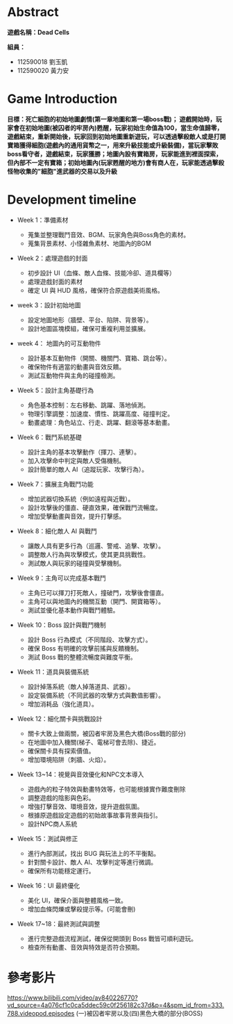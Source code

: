 # Abstract

**遊戲名稱：Dead Cells**

**組員：**

- 112590018 劉玉凱 
- 112590020 黃力安

# Game Introduction
**目標：死亡細胞的初始地圖劇情(第一章地圖和第一場boss戰)；
遊戲開始時，玩家會在初始地圖(被囚者的牢房內)甦醒，玩家初始生命值為100，當生命值歸零，遊戲結束，重新開始後，玩家回到初始地圖重新遊玩，可以透過擊殺敵人或是打開寶箱獲得細胞(遊戲內的通用貨幣之一，用來升級技能或升級裝備)，當玩家擊敗boss看守者，遊戲結束，玩家獲勝；地圖內設有寶箱房，玩家能進到裡面探索，但內部不一定有寶箱；初始地圖內(玩家甦醒的地方)會有商人在，玩家能透過擊殺怪物收集的"細胞"進武器的交易以及升級**
# Development timeline

- Week 1：準備素材
  - 蒐集並整理戰鬥音效、BGM、玩家角色與Boss角色的素材。
  - 蒐集背景素材、小怪雜魚素材、地圖內的BGM
- Week 2：處理遊戲的封面
  - 初步設計 UI（血條、敵人血條、技能冷卻、道具欄等）
  - 處理遊戲封面的素材
  - 確定 UI 與 HUD 風格，確保符合原遊戲美術風格。
- week 3：設計初始地圖
  - 設定地圖地形（牆壁、平台、陷阱、背景等）。
  - 設計地圖區塊模組，確保可重複利用並擴展。
- week 4： 地圖內的可互動物件
  - 設計基本互動物件（開關、機關門、寶箱、跳台等）。
  - 確保物件有適當的動畫與音效反饋。
  - 測試互動物件與主角的碰撞檢測。
- Week 5：設計主角基礎行為
  - 角色基本控制：左右移動、跳躍、落地偵測。
  - 物理引擎調整：加速度、慣性、跳躍高度、碰撞判定。
  - 動畫處理：角色站立、行走、跳躍、翻滾等基本動畫。
- Week 6：戰鬥系統基礎
  - 設計主角的基本攻擊動作（揮刀、連擊）。
  - 加入攻擊命中判定與敵人受傷機制。
  - 設計簡單的敵人 AI（追蹤玩家、攻擊行為）。
- Week 7：擴展主角戰鬥功能
  - 增加武器切換系統（例如遠程與近戰）。
  - 設計攻擊後的僵直、硬直效果，確保戰鬥流暢度。
  - 增加受擊動畫與音效，提升打擊感。
- Week 8：細化敵人 AI 與戰鬥
  - 讓敵人具有更多行為（巡邏、警戒、追擊、攻擊）。
  - 調整敵人行為與攻擊模式，使其更具挑戰性。
  - 測試敵人與玩家的碰撞與受擊機制。

- Week 9：主角可以完成基本戰鬥
  - 主角已可以揮刀打死敵人，撞破門，攻擊後會僵直。
  - 主角可以與地圖內的機關互動（開門、開寶箱等）。
  - 測試並優化基本動作與戰鬥體驗。
- Week 10：Boss 設計與戰鬥機制
  - 設計 Boss 行為模式（不同階段、攻擊方式）。
  - 確保 Boss 有明確的攻擊前搖與反饋機制。
  - 測試 Boss 戰的整體流暢度與難度平衡。
- Week 11：道具與裝備系統
  - 設計掉落系統（敵人掉落道具、武器）。
  - 設定裝備系統（不同武器的攻擊方式與數值影響）。
  - 增加消耗品（強化道具）。
- Week 12：細化關卡與挑戰設計
  - 關卡大致上做兩關，被囚者牢房及黑色大橋(Boss戰的部分)
  - 在地圖中加入機關(梯子、電梯可會去除)、捷近。
  - 確保關卡具有探索價值。
  - 增加環境陷阱（刺牆、火焰）。
- Week 13~14：視覺與音效優化和NPC文本導入
  - 遊戲內的粒子特效與動畫特效等，也可能根據實作難度刪除
  - 調整遊戲的陰影與色彩。
  - 增強打擊音效、環境音效，提升遊戲氛圍。
  - 根據原遊戲設定遊戲的初始故事故事背景與指引。
  - 設計NPC商人系統
- Week 15：測試與修正
  - 進行內部測試，找出 BUG 與玩法上的不平衡點。
  - 針對關卡設計、敵人 AI、攻擊判定等進行微調。
  - 確保所有功能穩定運行。
- Week 16：UI 最終優化
  - 美化 UI，確保介面與整體風格一致。
  - 增加血條閃爍或擊殺提示等。(可能會刪)
- Week 17~18：最終測試與調整
  - 進行完整遊戲流程測試，確保從開頭到 Boss 戰皆可順利遊玩。
  - 檢查所有動畫、音效與特效是否符合預期。

# 參考影片
https://www.bilibili.com/video/av840226770?vd_source=4a076cf1c0ca5ddec59c0f256182c37d&p=4&spm_id_from=333.788.videopod.episodes
(一)被囚者牢房以及(四)黑色大橋的部分(BOSS)

